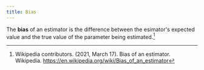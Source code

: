 ```yaml
---
title: Bias
---
```


The **bias** of an estimator is the difference between the esimator's expected value and the true value of the parameter being estimated.[^wiki]

[^wiki]: Wikipedia contributors. (2021, March 17). Bias of an estimator. Wikipedia. <https://en.wikipedia.org/wiki/Bias_of_an_estimator>
